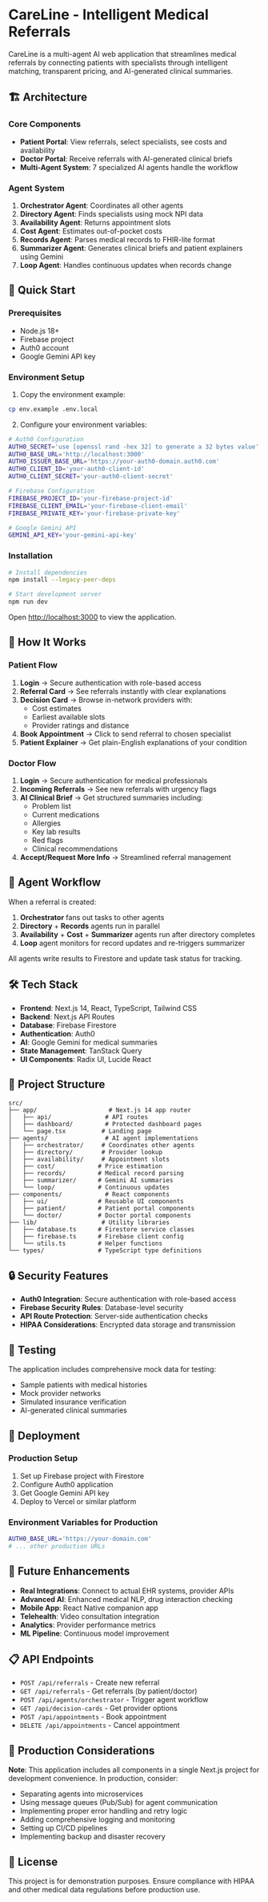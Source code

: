 # CareLine - Intelligent Medical Referrals

CareLine is a multi-agent AI web application that streamlines medical referrals by connecting patients with specialists through intelligent matching, transparent pricing, and AI-generated clinical summaries.

## 🏗️ Architecture

### Core Components

- **Patient Portal**: View referrals, select specialists, see costs and availability
- **Doctor Portal**: Receive referrals with AI-generated clinical briefs
- **Multi-Agent System**: 7 specialized AI agents handle the workflow

### Agent System

1. **Orchestrator Agent**: Coordinates all other agents
2. **Directory Agent**: Finds specialists using mock NPI data
3. **Availability Agent**: Returns appointment slots
4. **Cost Agent**: Estimates out-of-pocket costs
5. **Records Agent**: Parses medical records to FHIR-lite format
6. **Summarizer Agent**: Generates clinical briefs and patient explainers using Gemini
7. **Loop Agent**: Handles continuous updates when records change

## 🚀 Quick Start

### Prerequisites

- Node.js 18+
- Firebase project
- Auth0 account
- Google Gemini API key

### Environment Setup

1. Copy the environment example:
```bash
cp env.example .env.local
```

2. Configure your environment variables:

```bash
# Auth0 Configuration
AUTH0_SECRET='use [openssl rand -hex 32] to generate a 32 bytes value'
AUTH0_BASE_URL='http://localhost:3000'
AUTH0_ISSUER_BASE_URL='https://your-auth0-domain.auth0.com'
AUTH0_CLIENT_ID='your-auth0-client-id'
AUTH0_CLIENT_SECRET='your-auth0-client-secret'

# Firebase Configuration
FIREBASE_PROJECT_ID='your-firebase-project-id'
FIREBASE_CLIENT_EMAIL='your-firebase-client-email'
FIREBASE_PRIVATE_KEY='your-firebase-private-key'

# Google Gemini API
GEMINI_API_KEY='your-gemini-api-key'
```

### Installation

```bash
# Install dependencies
npm install --legacy-peer-deps

# Start development server
npm run dev
```

Open [http://localhost:3000](http://localhost:3000) to view the application.

## 🔄 How It Works

### Patient Flow

1. **Login** → Secure authentication with role-based access
2. **Referral Card** → See referrals instantly with clear explanations
3. **Decision Card** → Browse in-network providers with:
   - Cost estimates
   - Earliest available slots
   - Provider ratings and distance
4. **Book Appointment** → Click to send referral to chosen specialist
5. **Patient Explainer** → Get plain-English explanations of your condition

### Doctor Flow

1. **Login** → Secure authentication for medical professionals
2. **Incoming Referrals** → See new referrals with urgency flags
3. **AI Clinical Brief** → Get structured summaries including:
   - Problem list
   - Current medications
   - Allergies
   - Key lab results
   - Red flags
   - Clinical recommendations
4. **Accept/Request More Info** → Streamlined referral management

## 🤖 Agent Workflow

When a referral is created:

1. **Orchestrator** fans out tasks to other agents
2. **Directory** + **Records** agents run in parallel
3. **Availability** + **Cost** + **Summarizer** agents run after directory completes
4. **Loop** agent monitors for record updates and re-triggers summarizer

All agents write results to Firestore and update task status for tracking.

## 🛠️ Tech Stack

- **Frontend**: Next.js 14, React, TypeScript, Tailwind CSS
- **Backend**: Next.js API Routes
- **Database**: Firebase Firestore
- **Authentication**: Auth0
- **AI**: Google Gemini for medical summaries
- **State Management**: TanStack Query
- **UI Components**: Radix UI, Lucide React

## 📁 Project Structure

```
src/
├── app/                    # Next.js 14 app router
│   ├── api/               # API routes
│   ├── dashboard/         # Protected dashboard pages
│   └── page.tsx          # Landing page
├── agents/                # AI agent implementations
│   ├── orchestrator/     # Coordinates other agents
│   ├── directory/        # Provider lookup
│   ├── availability/     # Appointment slots
│   ├── cost/            # Price estimation
│   ├── records/         # Medical record parsing
│   ├── summarizer/      # Gemini AI summaries
│   └── loop/            # Continuous updates
├── components/            # React components
│   ├── ui/              # Reusable UI components
│   ├── patient/         # Patient portal components
│   └── doctor/          # Doctor portal components
├── lib/                  # Utility libraries
│   ├── database.ts      # Firestore service classes
│   ├── firebase.ts      # Firebase client config
│   └── utils.ts         # Helper functions
└── types/               # TypeScript type definitions
```

## 🔒 Security Features

- **Auth0 Integration**: Secure authentication with role-based access
- **Firebase Security Rules**: Database-level security
- **API Route Protection**: Server-side authentication checks
- **HIPAA Considerations**: Encrypted data storage and transmission

## 🧪 Testing

The application includes comprehensive mock data for testing:

- Sample patients with medical histories
- Mock provider networks
- Simulated insurance verification
- AI-generated clinical summaries

## 🚀 Deployment

### Production Setup

1. Set up Firebase project with Firestore
2. Configure Auth0 application
3. Get Google Gemini API key
4. Deploy to Vercel or similar platform

### Environment Variables for Production

```bash
AUTH0_BASE_URL='https://your-domain.com'
# ... other production URLs
```

## 🔮 Future Enhancements

- **Real Integrations**: Connect to actual EHR systems, provider APIs
- **Advanced AI**: Enhanced medical NLP, drug interaction checking
- **Mobile App**: React Native companion app
- **Telehealth**: Video consultation integration
- **Analytics**: Provider performance metrics
- **ML Pipeline**: Continuous model improvement

## 📋 API Endpoints

- `POST /api/referrals` - Create new referral
- `GET /api/referrals` - Get referrals (by patient/doctor)
- `POST /api/agents/orchestrator` - Trigger agent workflow
- `GET /api/decision-cards` - Get provider options
- `POST /api/appointments` - Book appointment
- `DELETE /api/appointments` - Cancel appointment

## 🎯 Production Considerations

**Note**: This application includes all components in a single Next.js project for development convenience. In production, consider:

- Separating agents into microservices
- Using message queues (Pub/Sub) for agent communication
- Implementing proper error handling and retry logic
- Adding comprehensive logging and monitoring
- Setting up CI/CD pipelines
- Implementing backup and disaster recovery

## 📜 License

This project is for demonstration purposes. Ensure compliance with HIPAA and other medical data regulations before production use.
